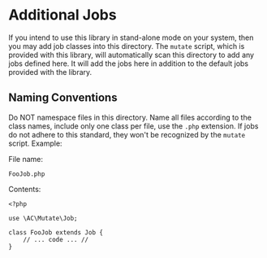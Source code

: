 # Additional Jobs #

If you intend to use this library in stand-alone mode on your system, then you may add job classes into this directory.  The `mutate` script, which is provided with this library, will automatically scan this directory to add any jobs defined here.  It will add the jobs here in addition to the default jobs provided with the library.

## Naming Conventions ##

Do NOT namespace files in this directory.  Name all files according to the class names, include only one class per file, use the `.php` extension.  If jobs do not adhere to this standard, they won't be recognized by the `mutate` script.  Example:

File name: 

	FooJob.php

Contents:

	<?php
	
	use \AC\Mutate\Job;
	
	class FooJob extends Job {
		// ... code ... //
	}
